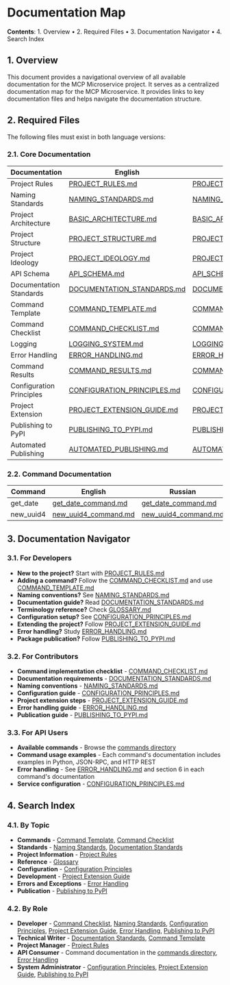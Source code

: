 # Documentation Map

**Contents**: 1. Overview • 2. Required Files • 3. Documentation Navigator • 4. Search Index

## 1. Overview

This document provides a navigational overview of all available documentation for the MCP Microservice project.
It serves as a centralized documentation map for the MCP Microservice. It provides links to key documentation files and helps navigate the documentation structure.

## 2. Required Files

The following files must exist in both language versions:

### 2.1. Core Documentation

| Documentation | English | Russian |
|---------------|---------|---------|
| Project Rules | [PROJECT_RULES.md](./PROJECT_RULES.md) | [PROJECT_RULES.md](../RU/PROJECT_RULES.md) |
| Naming Standards | [NAMING_STANDARDS.md](./NAMING_STANDARDS.md) | [NAMING_STANDARDS.md](../RU/NAMING_STANDARDS.md) |
| Project Architecture | [BASIC_ARCHITECTURE.md](./BASIC_ARCHITECTURE.md) | [BASIC_ARCHITECTURE.md](../RU/BASIC_ARCHITECTURE.md) |
| Project Structure | [PROJECT_STRUCTURE.md](./PROJECT_STRUCTURE.md) | [PROJECT_STRUCTURE.md](../RU/PROJECT_STRUCTURE.md) |
| Project Ideology | [PROJECT_IDEOLOGY.md](./PROJECT_IDEOLOGY.md) | [PROJECT_IDEOLOGY.md](../RU/PROJECT_IDEOLOGY.md) |
| API Schema | [API_SCHEMA.md](./API_SCHEMA.md) | [API_SCHEMA.md](../RU/API_SCHEMA.md) |
| Documentation Standards | [DOCUMENTATION_STANDARDS.md](./DOCUMENTATION_STANDARDS.md) | [DOCUMENTATION_STANDARDS.md](../RU/DOCUMENTATION_STANDARDS.md) |
| Command Template | [COMMAND_TEMPLATE.md](./COMMAND_TEMPLATE.md) | [COMMAND_TEMPLATE.md](../RU/COMMAND_TEMPLATE.md) |
| Command Checklist | [COMMAND_CHECKLIST.md](./COMMAND_CHECKLIST.md) | [COMMAND_CHECKLIST.md](../RU/COMMAND_CHECKLIST.md) |
| Logging | [LOGGING_SYSTEM.md](./LOGGING_SYSTEM.md) | [LOGGING_SYSTEM.md](../RU/LOGGING_SYSTEM.md) |
| Error Handling | [ERROR_HANDLING.md](./ERROR_HANDLING.md) | [ERROR_HANDLING.md](../RU/ERROR_HANDLING.md) |
| Command Results | [COMMAND_RESULTS.md](./COMMAND_RESULTS.md) | [COMMAND_RESULTS.md](../RU/COMMAND_RESULTS.md) |
| Configuration Principles | [CONFIGURATION_PRINCIPLES.md](./CONFIGURATION_PRINCIPLES.md) | [CONFIGURATION_PRINCIPLES.md](../RU/CONFIGURATION_PRINCIPLES.md) |
| Project Extension | [PROJECT_EXTENSION_GUIDE.md](./PROJECT_EXTENSION_GUIDE.md) | [PROJECT_EXTENSION_GUIDE.md](../RU/PROJECT_EXTENSION_GUIDE.md) |
| Publishing to PyPI | [PUBLISHING_TO_PYPI.md](./PUBLISHING_TO_PYPI.md) | [PUBLISHING_TO_PYPI.md](../RU/PUBLISHING_TO_PYPI.md) |
| Automated Publishing | [AUTOMATED_PUBLISHING.md](./AUTOMATED_PUBLISHING.md) | [AUTOMATED_PUBLISHING.md](../RU/AUTOMATED_PUBLISHING.md) |

### 2.2. Command Documentation

| Command | English | Russian |
|---------|---------|---------|
| get_date | [get_date_command.md](./commands/get_date_command.md) | [get_date_command.md](../RU/commands/get_date_command.md) |
| new_uuid4 | [new_uuid4_command.md](./commands/new_uuid4_command.md) | [new_uuid4_command.md](../RU/commands/new_uuid4_command.md) |

## 3. Documentation Navigator

### 3.1. For Developers

- **New to the project?** Start with [PROJECT_RULES.md](./PROJECT_RULES.md)
- **Adding a command?** Follow the [COMMAND_CHECKLIST.md](./COMMAND_CHECKLIST.md) and use [COMMAND_TEMPLATE.md](./COMMAND_TEMPLATE.md)
- **Naming conventions?** See [NAMING_STANDARDS.md](./NAMING_STANDARDS.md)
- **Documentation guide?** Read [DOCUMENTATION_STANDARDS.md](./DOCUMENTATION_STANDARDS.md)
- **Terminology reference?** Check [GLOSSARY.md](./GLOSSARY.md)
- **Configuration setup?** See [CONFIGURATION_PRINCIPLES.md](./CONFIGURATION_PRINCIPLES.md)
- **Extending the project?** Follow [PROJECT_EXTENSION_GUIDE.md](./PROJECT_EXTENSION_GUIDE.md)
- **Error handling?** Study [ERROR_HANDLING.md](./ERROR_HANDLING.md)
- **Package publication?** Follow [PUBLISHING_TO_PYPI.md](./PUBLISHING_TO_PYPI.md)

### 3.2. For Contributors

- **Command implementation checklist** - [COMMAND_CHECKLIST.md](./COMMAND_CHECKLIST.md)
- **Documentation requirements** - [DOCUMENTATION_STANDARDS.md](./DOCUMENTATION_STANDARDS.md)
- **Naming conventions** - [NAMING_STANDARDS.md](./NAMING_STANDARDS.md)
- **Configuration guide** - [CONFIGURATION_PRINCIPLES.md](./CONFIGURATION_PRINCIPLES.md)
- **Project extension steps** - [PROJECT_EXTENSION_GUIDE.md](./PROJECT_EXTENSION_GUIDE.md)
- **Error handling guide** - [ERROR_HANDLING.md](./ERROR_HANDLING.md)
- **Publication guide** - [PUBLISHING_TO_PYPI.md](./PUBLISHING_TO_PYPI.md)

### 3.3. For API Users

- **Available commands** - Browse the [commands directory](./commands/)
- **Command usage examples** - Each command's documentation includes examples in Python, JSON-RPC, and HTTP REST
- **Error handling** - See [ERROR_HANDLING.md](./ERROR_HANDLING.md) and section 6 in each command's documentation
- **Service configuration** - [CONFIGURATION_PRINCIPLES.md](./CONFIGURATION_PRINCIPLES.md)

## 4. Search Index

### 4.1. By Topic

- **Commands** - [Command Template](./COMMAND_TEMPLATE.md), [Command Checklist](./COMMAND_CHECKLIST.md)
- **Standards** - [Naming Standards](./NAMING_STANDARDS.md), [Documentation Standards](./DOCUMENTATION_STANDARDS.md)
- **Project Information** - [Project Rules](./PROJECT_RULES.md)
- **Reference** - [Glossary](./GLOSSARY.md)
- **Configuration** - [Configuration Principles](./CONFIGURATION_PRINCIPLES.md)
- **Development** - [Project Extension Guide](./PROJECT_EXTENSION_GUIDE.md)
- **Errors and Exceptions** - [Error Handling](./ERROR_HANDLING.md)
- **Publication** - [Publishing to PyPI](./PUBLISHING_TO_PYPI.md)

### 4.2. By Role

- **Developer** - [Command Checklist](./COMMAND_CHECKLIST.md), [Naming Standards](./NAMING_STANDARDS.md), [Configuration Principles](./CONFIGURATION_PRINCIPLES.md), [Project Extension Guide](./PROJECT_EXTENSION_GUIDE.md), [Error Handling](./ERROR_HANDLING.md), [Publishing to PyPI](./PUBLISHING_TO_PYPI.md)
- **Technical Writer** - [Documentation Standards](./DOCUMENTATION_STANDARDS.md), [Command Template](./COMMAND_TEMPLATE.md)
- **Project Manager** - [Project Rules](./PROJECT_RULES.md)
- **API Consumer** - Command documentation in the [commands directory](./commands/), [Error Handling](./ERROR_HANDLING.md)
- **System Administrator** - [Configuration Principles](./CONFIGURATION_PRINCIPLES.md), [Project Extension Guide](./PROJECT_EXTENSION_GUIDE.md), [Publishing to PyPI](./PUBLISHING_TO_PYPI.md) 